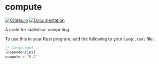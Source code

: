 # compute

<!-- [![Build Status](https://travis-ci.org/al-jshen/compute.svg?branch=master)](https://travis-ci.org/al-jshen/compute) -->

[![Crates.io](https://img.shields.io/crates/v/compute)](https://crates.io/crates/compute)
[![Documentation](https://docs.rs/compute/badge.svg)](https://docs.rs/compute)

A crate for statistical computing.

To use this in your Rust program, add the following to your `Cargo.toml` file:

```rust
// Cargo.toml
[dependencies]
compute = "0.1"
```
